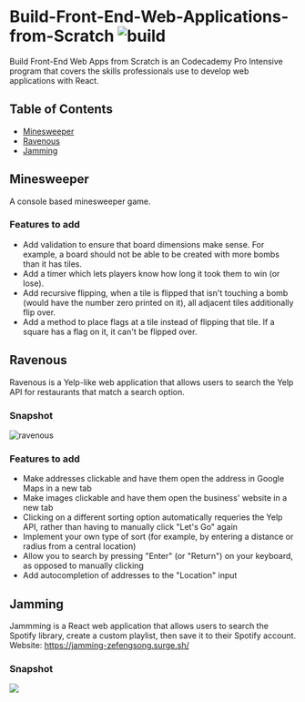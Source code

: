 # Build-Front-End-Web-Applications-from-Scratch ![build](https://img.shields.io/wercker/ci/wercker/docs.svg)

Build Front-End Web Apps from Scratch is an Codecademy Pro Intensive program that covers the skills professionals use to develop web applications with React. 

## Table of Contents

- [Minesweeper](#minesweeper)
- [Ravenous](#ravenous)
- [Jamming](#jamming)

<a name="minesweeper"/>

## Minesweeper
A console based minesweeper game.

### Features to add
* Add validation to ensure that board dimensions make sense. For example, a board should not be able to be created with more bombs than it has tiles.
* Add a timer which lets players know how long it took them to win (or lose).
* Add recursive flipping, when a tile is flipped that isn't touching a bomb (would have the number zero printed on it), all adjacent tiles additionally flip over.
* Add a method to place flags at a tile instead of flipping that tile. If a square has a flag on it, it can't be flipped over.

<a name="ravenous"/>

## Ravenous
Ravenous is a Yelp-like web application that allows users to search the Yelp API for restaurants that match a search option.

### Snapshot
![ravenous](https://github.com/fengvyi/Build-Front-End-Web-Applications-from-Scratch/blob/master/Codecademy_Pro_Intensive/projects/ravenous/Screen%20Shot%202018-05-04%20at%2010.20.56%20PM.png)

### Features to add
* Make addresses clickable and have them open the address in Google Maps in a new tab
* Make images clickable and have them open the business' website in a new tab
* Clicking on a different sorting option automatically requeries the Yelp API, rather than having to manually click "Let's Go" again
* Implement your own type of sort (for example, by entering a distance or radius from a central location)
* Allow you to search by pressing "Enter" (or "Return") on your keyboard, as opposed to manually clicking
* Add autocompletion of addresses to the "Location" input

<a name="minesweeper"/>

## Jamming
Jammming is a React web application that allows users to search the Spotify library, create a custom playlist, then save it to their Spotify account.
Website: https://jamming-zefengsong.surge.sh/

### Snapshot
![](https://github.com/fengvyi/Build-Front-End-Web-Applications-from-Scratch/blob/master/Codecademy_Pro_Intensive/projects/jamming/Screen%20Shot%202018-05-16%20at%201.41.31%20PM.png)
